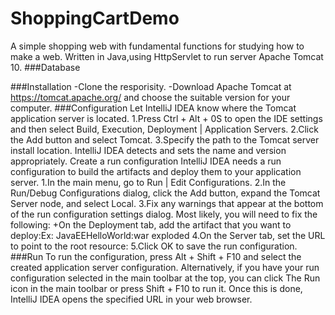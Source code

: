 # ShoppingCartDemo
A simple shopping web with fundamental functions for studying how to make a web.
Written in Java,using HttpServlet to run server Apache Tomcat 10.
###Database

###Installation
-Clone the resporisity.
-Download Apache Tomcat at https://tomcat.apache.org/ and choose the suitable version for your computer.
###Configuration
Let IntelliJ IDEA know where the Tomcat application server is located.
1.Press Ctrl + Alt + 0S to open the IDE settings and then select Build, Execution, Deployment | Application Servers.
2.Click the Add button and select Tomcat.
3.Specify the path to the Tomcat server install location. IntelliJ IDEA detects and sets the name and version appropriately.
Create a run configuration﻿
IntelliJ IDEA needs a run configuration to build the artifacts and deploy them to your application server.
1.In the main menu, go to Run | Edit Configurations.
2.In the Run/Debug Configurations dialog, click the Add button, expand the Tomcat Server node, and select Local.
3.Fix any warnings that appear at the bottom of the run configuration settings dialog.
Most likely, you will need to fix the following:
+On the Deployment tab, add the artifact that you want to deploy:Ex: JavaEEHelloWorld:war exploded
4.On the Server tab, set the URL to point to the root resource:
5.Click OK to save the run configuration.
###Run
To run the configuration, press Alt + Shift + F10 and select the created application server configuration.
Alternatively, if you have your run configuration selected in the main toolbar at the top, you can click The Run icon in the main toolbar or press Shift + F10 to run it.
Once this is done, IntelliJ IDEA opens the specified URL in your web browser.
